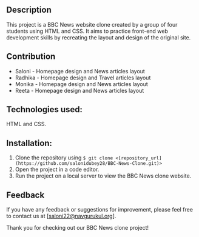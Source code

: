 ## Description
This project is a BBC News website clone created by a group of four students using HTML and CSS. It aims to practice front-end web development skills by recreating the layout and design of the original site.
## Contribution
* Saloni - Homepage design and News articles layout
* Radhika - Homepage design and Travel articles layout
* Monika - Homepage design and News articles layout
* Reeta - Homepage design and News articles layout
## Technologies used:
HTML and CSS.
## Installation: 
1. Clone the repository using `$ git clone <[repository_url](https://github.com/salonidubey28/BBC-News-Clone.git)>`
2. Open the project in a code editor. 
3. Run the project on a local server to view the BBC News clone website.
## Feedback
If you have any feedback or suggestions for improvement, please feel free to contact us at [saloni22@navgurukul.org].

Thank you for checking out our BBC News clone project!
